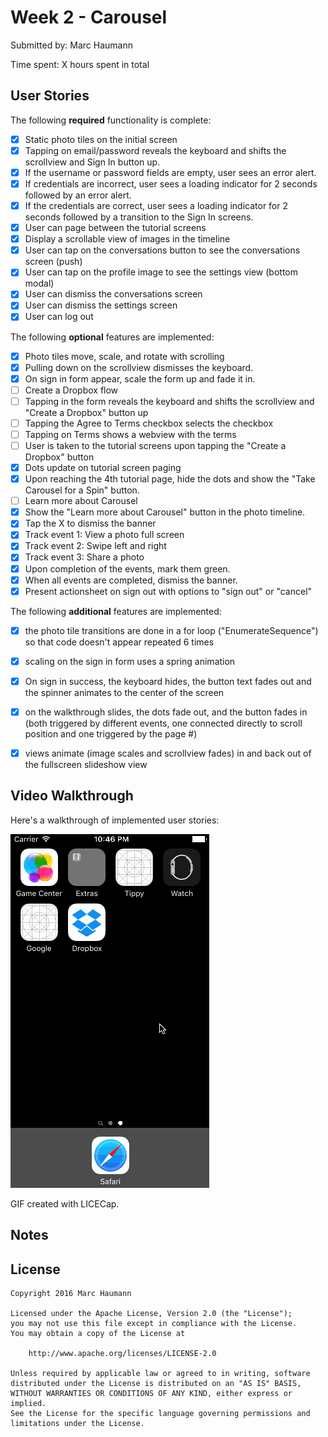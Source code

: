 # Week 2 - Carousel

Submitted by: Marc Haumann

Time spent: X hours spent in total

## User Stories

The following **required** functionality is complete:
* [x] Static photo tiles on the initial screen
* [x] Tapping on email/password reveals the keyboard and shifts the scrollview and Sign In button up.
* [x] If the username or password fields are empty, user sees an error alert.
* [x] If credentials are incorrect, user sees a loading indicator for 2 seconds followed by an error alert.
* [x] If the credentials are correct, user sees a loading indicator for 2 seconds followed by a transition to the Sign In screens.
* [x] User can page between the tutorial screens
* [x] Display a scrollable view of images in the timeline
* [x] User can tap on the conversations button to see the conversations screen (push)
* [x] User can tap on the profile image to see the settings view (bottom modal)
* [x] User can dismiss the conversations screen
* [x] User can dismiss the settings screen
* [x] User can log out

The following **optional** features are implemented:
* [x] Photo tiles move, scale, and rotate with scrolling
* [x] Pulling down on the scrollview dismisses the keyboard.
* [x] On sign in form appear, scale the form up and fade it in.
* [ ] Create a Dropbox flow
 * [ ] Tapping in the form reveals the keyboard and shifts the scrollview and "Create a Dropbox" button up
 * [ ] Tapping the Agree to Terms checkbox selects the checkbox
 * [ ] Tapping on Terms shows a webview with the terms
 * [ ] User is taken to the tutorial screens upon tapping the "Create a Dropbox" button
* [x] Dots update on tutorial screen paging
* [x] Upon reaching the 4th tutorial page, hide the dots and show the "Take Carousel for a Spin" button.
* [ ] Learn more about Carousel
 * [x] Show the "Learn more about Carousel" button in the photo timeline.
 * [x] Tap the X to dismiss the banner
 * [x] Track event 1: View a photo full screen
 * [x] Track event 2: Swipe left and right
 * [x] Track event 3: Share a photo
 * [x] Upon completion of the events, mark them green.
 * [x] When all events are completed, dismiss the banner.
* [x] Present actionsheet on sign out with options to "sign out" or "cancel"

The following **additional** features are implemented:
- [x] the photo tile transitions are done in a for loop ("EnumerateSequence") so that code doesn't appear repeated 6 times
- [x] scaling on the sign in form uses a spring animation
- [x] On sign in success, the keyboard hides, the button text fades out and the spinner animates to the center of the screen
- [x] on the walkthrough slides, the dots fade out, and the button fades in (both triggered by different events, one connected directly to scroll position and one triggered by the page #)
- [x] views animate (image scales and scrollview fades) in and back out of the fullscreen slideshow view


## Video Walkthrough 

Here's a walkthrough of implemented user stories:

<img src='https://github.com/marchaumann/Dropbox/blob/master/dropbox.gif' title='Video Walkthrough' width='' alt='Video Walkthrough' />

GIF created with LICECap.

## Notes



## License

    Copyright 2016 Marc Haumann

    Licensed under the Apache License, Version 2.0 (the "License");
    you may not use this file except in compliance with the License.
    You may obtain a copy of the License at

        http://www.apache.org/licenses/LICENSE-2.0

    Unless required by applicable law or agreed to in writing, software
    distributed under the License is distributed on an "AS IS" BASIS,
    WITHOUT WARRANTIES OR CONDITIONS OF ANY KIND, either express or implied.
    See the License for the specific language governing permissions and
    limitations under the License.

